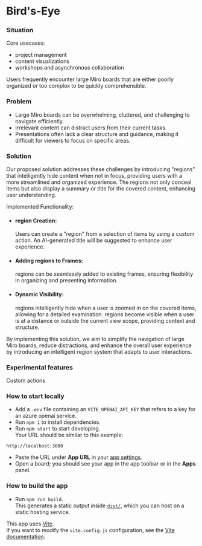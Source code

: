 # Bird's-Eye

### Situation

Core usecases:
- project management
- content visualizations
- workshops and asynchronous collaboration

Users frequently encounter large Miro boards that are either poorly organized or too complex to be quickly comprehensible.

### Problem

- Large Miro boards can be overwhelming, cluttered, and challenging to navigate efficiently.
- Irrelevant content can distract users from their current tasks.
- Presentations often lack a clear structure and guidance, making it difficult for viewers to focus on specific areas.

### Solution

Our proposed solution addresses these challenges by introducing "regions" that intelligently hide content when not in focus, providing users with a more streamlined and organized experience. 
The regions not only conceal items but also display a summary or title for the covered content, enhancing user understanding.

Implemented Functionality:

- #### region Creation:
  Users can create a "region" from a selection of items by using a custom action. An AI-generated title will be suggested to enhance user experience.

- #### Adding regions to Frames:
  regions can be seamlessly added to existing frames, ensuring flexibility in organizing and presenting information.

- #### Dynamic Visibility:
  regions intelligently hide when a user is zoomed in on the covered items, allowing for a detailed examination.
  regions become visible when a user is at a distance or outside the current view scope, providing context and structure.

By implementing this solution, we aim to simplify the navigation of large Miro boards, reduce distractions, and enhance the overall user experience by introducing an intelligent region system that adapts to user interactions.

### Experimental features

Custom actions

### How to start locally

- Add a `.env` file containing an `VITE_OPENAI_API_KEY` that refers to a key for an azure openai service.
- Run `npm i` to install dependencies.
- Run `npm start` to start developing. \
  Your URL should be similar to this example:
 ```
 http://localhost:3000
 ```
- Paste the URL under **App URL** in your
  [app settings](https://developers.miro.com/docs/build-your-first-hello-world-app#step-3-configure-your-app-in-miro).
- Open a board; you should see your app in the app toolbar or in the **Apps**
  panel.

### How to build the app

- Run `npm run build`. \
  This generates a static output inside [`dist/`](./dist), which you can host on a static hosting
  service.

This app uses [Vite](https://vitejs.dev/). \
If you want to modify the `vite.config.js` configuration, see the [Vite documentation](https://vitejs.dev/guide/).
